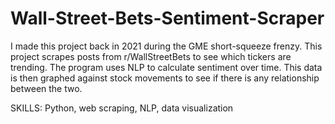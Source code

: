 # Wall-Street-Bets-Sentiment-Scraper

I made this project back in 2021 during the GME short-squeeze frenzy. This project scrapes posts from r/WallStreetBets to see which tickers are trending. The program uses NLP to calculate sentiment over time. This data is then graphed against stock movements to see if there is any relationship between the two.

SKILLS: Python, web scraping, NLP, data visualization
